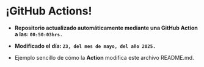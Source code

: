 # ¡GitHub Actions!
* **Repositorio actualizado automáticamente mediante una GitHub Action a las: `00:50:03hrs.`**
* **Modificado el día: `23, del mes de mayo, del año 2025.`**

* Ejemplo sencillo de cómo la **Action** modifica este archivo README.md.
